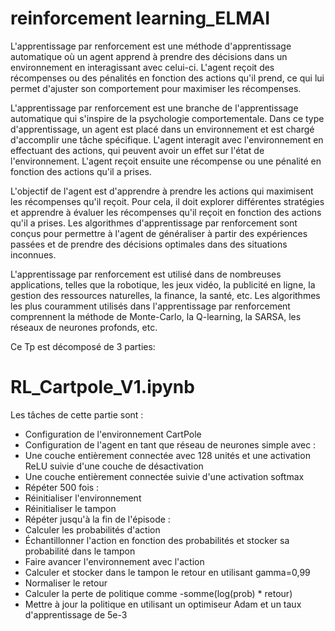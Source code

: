 # reinforcement learning_ELMAI

L'apprentissage par renforcement est une méthode d'apprentissage automatique où un agent apprend à prendre des décisions dans un environnement en interagissant avec celui-ci. L'agent reçoit des récompenses ou des pénalités en fonction des actions qu'il prend, ce qui lui permet d'ajuster son comportement pour maximiser les récompenses.

L'apprentissage par renforcement est une branche de l'apprentissage automatique qui s'inspire de la psychologie comportementale. Dans ce type d'apprentissage, un agent est placé dans un environnement et est chargé d'accomplir une tâche spécifique. L'agent interagit avec l'environnement en effectuant des actions, qui peuvent avoir un effet sur l'état de l'environnement. L'agent reçoit ensuite une récompense ou une pénalité en fonction des actions qu'il a prises.

L'objectif de l'agent est d'apprendre à prendre les actions qui maximisent les récompenses qu'il reçoit. Pour cela, il doit explorer différentes stratégies et apprendre à évaluer les récompenses qu'il reçoit en fonction des actions qu'il a prises. Les algorithmes d'apprentissage par renforcement sont conçus pour permettre à l'agent de généraliser à partir des expériences passées et de prendre des décisions optimales dans des situations inconnues.

L'apprentissage par renforcement est utilisé dans de nombreuses applications, telles que la robotique, les jeux vidéo, la publicité en ligne, la gestion des ressources naturelles, la finance, la santé, etc. Les algorithmes les plus couramment utilisés dans l'apprentissage par renforcement comprennent la méthode de Monte-Carlo, la Q-learning, la SARSA, les réseaux de neurones profonds, etc.

Ce Tp est décomposé de 3 parties:

# RL_Cartpole_V1.ipynb
 Les tâches de cette partie sont :

- Configuration de  l'environnement CartPole
-  Configuration de l'agent en tant que réseau de neurones simple avec :
  - Une couche entièrement connectée avec 128 unités et une activation ReLU suivie d'une couche de désactivation
  - Une couche entièrement connectée suivie d'une activation softmax
- Répéter 500 fois :
- Réinitialiser l'environnement
- Réinitialiser le tampon
- Répéter jusqu'à la fin de l'épisode :
- Calculer les probabilités d'action
- Échantillonner l'action en fonction des probabilités et stocker sa probabilité dans le tampon
- Faire avancer l'environnement avec l'action
- Calculer et stocker dans le tampon le retour en utilisant gamma=0,99
- Normaliser le retour
- Calculer la perte de politique comme -somme(log(prob) * retour)
- Mettre à jour la politique en utilisant un optimiseur Adam et un taux d'apprentissage de 5e-3
